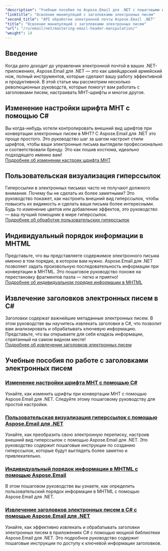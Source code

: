 ```yaml
---
"description": "Учебные пособия по Aspose.Email для .NET с пошаговыми инструкциями по работе с заголовками электронных писем, настройке шрифтов, отображению гиперссылок и упорядочению информации MHTML."
"linktitle": "Освоение манипуляций с заголовками электронных писем"
"second_title": "API обработки электронной почты Aspose.Email .NET"
"title": "Освоение манипуляций с заголовками электронных писем"
"url": "/ru/email/net/mastering-email-header-manipulation/"
"weight": 14
---
```


## Введение

Когда дело доходит до управления электронной почтой в ваших .NET-приложениях, Aspose.Email для .NET — это как швейцарский армейский нож, полный инструментов, которые сделают вашу работу эффективной и продуктивной. В этой статье мы рассмотрим несколько революционных руководств, которые помогут вам работать с заголовками писем, настраивать MHT-шрифты и многое другое.

## Изменение настройки шрифта MHT с помощью C#  
Вы когда-нибудь хотели контролировать внешний вид шрифтов при конвертации электронных писем в MHT? С Aspose.Email для .NET это проще простого. Это руководство шаг за шагом настроит стили шрифтов, чтобы ваши электронные письма выглядели профессионально и соответствовали бренду. Это как пошив костюма, идеально подходящего именно вам!  
[Подробнее об изменении настроек шрифта MHT](./changing-mht-font-customization/)  

## Пользовательская визуализация гиперссылок  
Гиперссылки в электронных письмах часто не получают должного внимания. Почему бы не сделать их более заметными? Это руководство покажет, как настроить внешний вид гиперссылок, чтобы повысить их видимость и сделать ваши письма более интересными. Будь то изменение цветов или добавление эффектов, это руководство — ваш лучший помощник в мире гиперссылок.  
[Подробнее об обработке пользовательских гиперссылок](./custom-hyperlink-rendering/)  

## Индивидуальный порядок информации в MHTML  
Представьте, что вы представляете содержимое электронного письма именно в том порядке, в котором вам нужно. Aspose.Email для .NET позволяет задать произвольную последовательность информации при конвертации в MHTML. Это пошаговое руководство похоже на перестановку фрагментов пазла — легко и приятно!  
[Подробнее об индивидуальном порядке информации в MHTML](./custom-order-of-information-in-mhtml/)  

## Извлечение заголовков электронных писем в C#  
Заголовки содержат важнейшие метаданные электронных писем. В этом руководстве вы научитесь извлекать заголовки в C#, что позволит вам анализировать и обрабатывать ключевую информацию. Представьте, что вы открываете для себя кладезь информации, спрятанный на самом видном месте!  
[Подробнее об извлечении заголовков электронных писем](./email-header-extraction/)  

## Учебные пособия по работе с заголовками электронных писем
### [Изменение настройки шрифта MHT с помощью C#](./changing-mht-font-customization/)
Узнайте, как изменить шрифты при конвертации MHT с помощью Aspose.Email для .NET. Следуйте этому пошаговому руководству для простой настройки.
### [Пользовательская визуализация гиперссылок с помощью Aspose.Email для .NET ](./custom-hyperlink-rendering/)
Узнайте, как преобразить свою электронную переписку, настроив внешний вид гиперссылок с помощью Aspose.Email для .NET. Это руководство содержит пошаговые инструкции по созданию гиперссылок, которые будут выглядеть более заметно и привлекательно.
### [Индивидуальный порядок информации в MHTML с помощью Aspose.Email](./custom-order-of-information-in-mhtml/)
В этом пошаговом руководстве вы узнаете, как определить пользовательский порядок информации в MHTML с помощью Aspose.Email для .NET.
### [Извлечение заголовков электронных писем в C# с помощью Aspose.Email для .NET](./email-header-extraction/)
Узнайте, как эффективно извлекать и обрабатывать заголовки электронных писем в приложениях C# с помощью мощной библиотеки Aspose.Email для .NET. Это подробное руководство содержит пошаговые инструкции по доступу к ключевой информации заголовков.